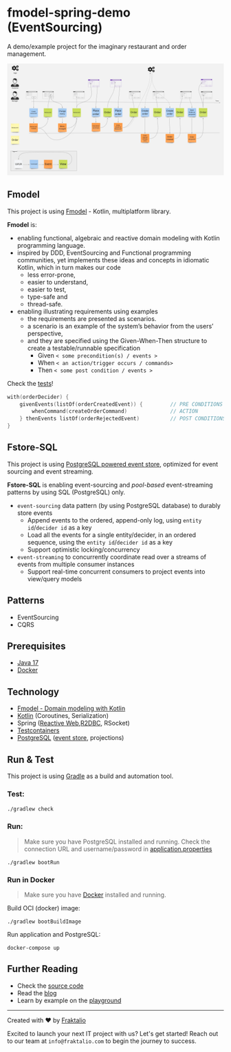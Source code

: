 # fmodel-spring-demo (EventSourcing)

A demo/example project for the imaginary restaurant and order management.

![event model image](.assets/restaurant-model.jpg)

## Fmodel

This project is using [Fmodel](https://github.com/fraktalio/fmodel) - Kotlin, multiplatform library.

**Fmodel** is:

- enabling functional, algebraic and reactive domain modeling with Kotlin programming language.
- inspired by DDD, EventSourcing and Functional programming communities, yet implements these ideas and
  concepts in idiomatic Kotlin, which in turn makes our code
    - less error-prone,
    - easier to understand,
    - easier to test,
    - type-safe and
    - thread-safe.
- enabling illustrating requirements using examples
    - the requirements are presented as scenarios. 
    - a scenario is an example of the system’s behavior from the users’ perspective, 
    - and they are specified using the Given-When-Then structure to create a testable/runnable specification
      - Given `< some precondition(s) / events >`
      - When `< an action/trigger occurs / commands>`
      - Then `< some post condition / events >`

Check the [tests](src/test/kotlin/com/fraktalio/example/fmodelspringdemo/domain/OrderDeciderTest.kt)!
```kotlin
with(orderDecider) {
    givenEvents(listOf(orderCreatedEvent)) {         // PRE CONDITIONS
        whenCommand(createOrderCommand)              // ACTION
    } thenEvents listOf(orderRejectedEvent)          // POST CONDITIONS
}
```

## Fstore-SQL

This project is using [PostgreSQL powered event store](https://github.com/fraktalio/fstore-sql), optimized for event
sourcing and event streaming.

**Fstore-SQL** is enabling event-sourcing and *pool-based* event-streaming patterns by using SQL (PostgreSQL) only.

- `event-sourcing` data pattern (by using PostgreSQL database) to durably store events
    - Append events to the ordered, append-only log, using `entity id`/`decider id` as a key
    - Load all the events for a single entity/decider, in an ordered sequence, using the `entity id`/`decider id` as a
      key
    - Support optimistic locking/concurrency
- `event-streaming` to concurrently coordinate read over a streams of events from multiple consumer instances
    - Support real-time concurrent consumers to project events into view/query models

## Patterns

- EventSourcing
- CQRS

## Prerequisites

- [Java 17](https://adoptium.net/)
- [Docker](https://www.docker.com/products/docker-desktop/)

## Technology

- [Fmodel - Domain modeling with Kotlin](https://github.com/fraktalio/fmodel)
- [Kotlin](https://kotlinlang.org/) (Coroutines, Serialization)
- Spring ([Reactive Web](https://docs.spring.io/spring-boot/docs/3.0.4/reference/htmlsingle/#web.reactive),[R2DBC](https://spring.io/guides/gs/accessing-data-r2dbc/), RSocket)
- [Testcontainers](https://www.testcontainers.org/)
- [PostgreSQL](https://www.postgresql.org/) ([event store](https://github.com/fraktalio/fstore-sql), projections)

## Run & Test

This project is using [Gradle](https://docs.gradle.org) as a build and automation tool.

### Test:

```shell
./gradlew check
```

### Run:

> Make sure you have PostgreSQL installed and running. Check the connection URL and username/password
> in [application.properties](src/main/resources/application.properties)

```shell
./gradlew bootRun
```

### Run in Docker

> Make sure you have [Docker](https://www.docker.com/products/docker-desktop/) installed and running.

Build OCI (docker) image:

```shell
./gradlew bootBuildImage
```

Run application and PostgreSQL:

```shell
docker-compose up
```

## Further Reading

- Check the [source code](https://github.com/fraktalio/fmodel)
- Read the [blog](https://fraktalio.com/blog/)
- Learn by example on the [playground](https://fraktalio.com/blog/playground)

---
Created with :heart: by [Fraktalio](https://fraktalio.com/)

Excited to launch your next IT project with us? Let's get started! Reach out to our team at `info@fraktalio.com` to
begin the journey to success.



